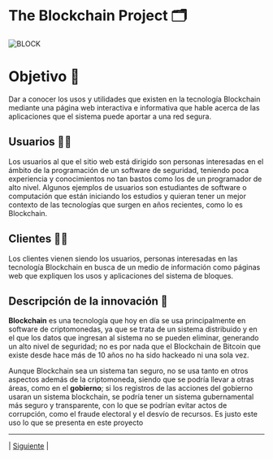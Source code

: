 # The Blockchain Project  🗂
![BLOCK](https://user-images.githubusercontent.com/92409904/138034178-f3db6e5d-d88c-4b75-bc1f-3d0c54a53449.jpg)



# Objetivo  🎯
Dar a conocer los usos y utilidades que existen en la tecnología Blockchain mediante una página web interactiva e informativa que hable acerca de las aplicaciones que el sistema puede aportar a una red segura.
## Usuarios  👨‍💻
Los usuarios al que el sitio web está dirigido son personas interesadas en el ámbito de la programación de un software de seguridad, teniendo poca experiencia y conocimientos no tan bastos como los de un programador de alto nivel. Algunos ejemplos de usuarios son estudiantes de software o computación que están iniciando los estudios y quieran tener un mejor contexto de las tecnologías que surgen en años recientes, como lo es Blockchain. 
## Clientes  👨‍💼
Los clientes vienen siendo los usuarios, personas interesadas en las tecnología Blockchain en busca de un medio de información como páginas web que expliquen los usos y aplicaciones del sistema de bloques. 
## Descripción de la innovación  📝
**Blockchain** es una tecnología que hoy en día se usa principalmente en software de criptomonedas, ya que se trata de un sistema distribuido y en el que los datos que ingresan al sistema no se pueden eliminar, generando un alto nivel de seguridad; no es por nada que el Blockchain de Bitcoin que existe desde hace más de 10 años no ha sido hackeado ni una sola vez. 

Aunque Blockchain sea un sistema tan seguro, no se usa tanto en otros aspectos además de la criptomoneda, siendo que se podría llevar a otras áreas, como en el **gobierno**; si los registros de las acciones del gobierno usaran un sistema blockchain, se podría tener un sistema gubernamental más seguro y transparente, con lo que se podrían evitar actos de corrupción, como el fraude electoral y el desvío de recursos. Es justo este uso lo que se presenta en este proyecto

-----------------

| [Siguiente](https://github.com/Juanca1984/Blockchain/blob/main/Documentaci%C3%B3n/Primera%20Entrega/requerimientos.md#historias-de-usuariorequerimientos%EF%B8%8F "Siguiente") |

